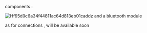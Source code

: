 components :

![Hf95d0c6a34f44811ac64d813eb01caddz](https://user-images.githubusercontent.com/111197951/191340971-3b71789c-c601-4311-ba2b-d68eb7aa3db4.jpg)
and a  bluetooth module 


as for connections , will be available soon
